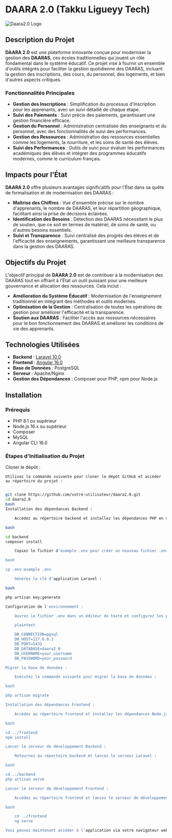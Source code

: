 # DAARA 2.0 (Takku Ligueyy Tech)

![Daara2.0 Logo](https://i.ibb.co/rcjjB7Z/Logo-Daara2-0.png) <!-- Remplacez 'path_to_logo.png' par le chemin réel du logo de Daara2.0 -->

## Description du Projet

**DAARA 2.0** est une plateforme innovante conçue pour moderniser la gestion des **DAARAS**, ces écoles traditionnelles qui jouent un rôle fondamental dans le système éducatif. Ce projet vise à fournir un ensemble d'outils intégrés pour faciliter la gestion quotidienne des DAARAS, incluant la gestion des inscriptions, des cours, du personnel, des logements, et bien d'autres aspects critiques.

### Fonctionnalités Principales

- **Gestion des Inscriptions** : Simplification du processus d'inscription pour les apprenants, avec un suivi détaillé de chaque étape.
- **Suivi des Paiements** : Suivi précis des paiements, garantissant une gestion financière efficace.
- **Gestion du Personnel** : Administration centralisée des enseignants et du personnel, avec des fonctionnalités de suivi des performances.
- **Gestion des Ressources** : Administration des ressources essentielles comme les logements, la nourriture, et les soins de santé des élèves.
- **Suivi des Performances** : Outils de suivi pour évaluer les performances académiques des élèves et intégrer des programmes éducatifs modernes, comme le curriculum français.

## Impacts pour l'État

**DAARA 2.0** offre plusieurs avantages significatifs pour l'État dans sa quête de formalisation et de modernisation des DAARAS :

- **Maîtrise des Chiffres** : Vue d'ensemble précise sur le nombre d'apprenants, le nombre de DAARAS, et leur répartition géographique, facilitant ainsi la prise de décisions éclairées.
- **Identification des Besoins** : Détection des DAARAS nécessitant le plus de soutien, que ce soit en termes de matériel, de soins de santé, ou d'autres besoins essentiels.
- **Suivi et Transparence** : Suivi centralisé des progrès des élèves et de l'efficacité des enseignements, garantissant une meilleure transparence dans la gestion des DAARAS.

## Objectifs du Projet

L'objectif principal de **DAARA 2.0** est de contribuer à la modernisation des DAARAS tout en offrant à l'État un outil puissant pour une meilleure gouvernance et allocation des ressources. Cela inclut :

- **Amélioration du Système Éducatif** : Modernisation de l'enseignement traditionnel en intégrant des méthodes et outils modernes.
- **Optimisation de la Gestion** : Centralisation de toutes les opérations de gestion pour améliorer l'efficacité et la transparence.
- **Soutien aux DAARAS** : Faciliter l'accès aux ressources nécessaires pour le bon fonctionnement des DAARAS et améliorer les conditions de vie des apprenants.

## Technologies Utilisées

- **Backend** : [Laravel 10.0](https://laravel.com/)
- **Frontend** : [Angular 16.0](https://angular.io/)
- **Base de Données** : PostgreSQL
- **Serveur** : Apache/Nginx
- **Gestion des Dépendances** : Composer pour PHP, npm pour Node.js

## Installation

### Prérequis

- PHP 8.1 ou supérieur
- Node.js 16.x ou supérieur
- Composer
- MySQL
- Angular CLI 16.0

### Étapes d'Initialisation du Projet

Cloner le dépôt :

    Utilisez la commande suivante pour cloner le dépôt GitHub et accéder au répertoire du projet :

```bash

git clone https://github.com/votre-utilisateur/daara2.0.git
cd daara2.0
bash
Installation des dépendances Backend :

    Accédez au répertoire backend et installez les dépendances PHP en utilisant Composer :

bash

cd backend
composer install

    Copiez le fichier d'exemple .env pour créer un nouveau fichier .env :

bash

cp .env.example .env

    Générez la clé d'application Laravel :

bash

php artisan key:generate

Configuration de l'environnement :

    Ouvrez le fichier .env dans un éditeur de texte et configurez les paramètres de votre base de données PostgreSQL. Par exemple :

    plaintext

    DB_CONNECTION=pgsql
    DB_HOST=127.0.0.1
    DB_PORT=5432
    DB_DATABASE=daara2_0
    DB_USERNAME=your_username
    DB_PASSWORD=your_password

Migrer la base de données :

    Exécutez la commande suivante pour migrer la base de données :

bash

php artisan migrate

Installation des dépendances Frontend :

    Accédez au répertoire frontend et installez les dépendances Node.js en utilisant npm :

bash

cd ../frontend
npm install

Lancer le serveur de développement Backend :

    Retournez au répertoire backend et lancez le serveur Laravel :

bash

cd ../backend
php artisan serve

Lancer le serveur de développement Frontend :

    Accédez au répertoire frontend et lancez le serveur de développement Angular :

bash

    cd ../frontend
    ng serve

Vous pouvez maintenant accéder à l'application via votre navigateur web. Le backend fonctionne par défaut sur http://127.0.0.1:8000, et le frontend sur http://127.0.0.1:4200.



